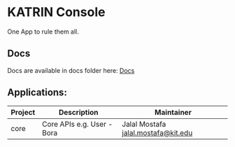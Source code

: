 # KATRIN Console

One App to rule them all.

## Docs

Docs are available in docs folder here: [Docs](docs/README.md)

## Applications:

| Project | Description                          | Maintainer                            |
| ------- | ------------------------------------ | ------------------------------------- |
| core    | Core APIs e.g. User - Bora           | Jalal Mostafa <jalal.mostafa@kit.edu> |
